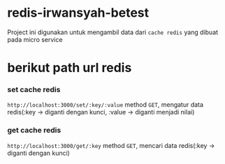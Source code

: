 # redis-irwansyah-betest
Project ini digunakan untuk mengambil data dari `cache redis` yang dibuat pada micro service


# berikut path url redis

### set cache redis 
`http://localhost:3000/set/:key/:value` 
method `GET`, mengatur data redis(:key -> diganti dengan kunci, :value -> diganti menjadi nilai)


### get cache redis 
`http://localhost:3000/get/:key` 
method `GET`, mencari data redis(:key -> diganti dengan kunci)

